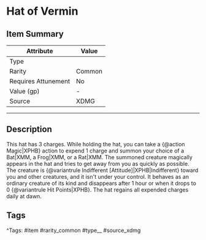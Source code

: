 # Hat of Vermin

## Item Summary

| Attribute            | Value                        |
|----------------------|------------------------------|
| Type                 |   |
| Rarity               | Common             |
| Requires Attunement  | No                |
| Value (gp)           | -    |
| Source               | XDMG |

---

## Description

This hat has 3 charges. While holding the hat, you can take a {@action Magic|XPHB} action to expend 1 charge and summon your choice of a Bat|XMM, a Frog|XMM, or a Rat|XMM. The summoned creature magically appears in the hat and tries to get away from you as quickly as possible. The creature is {@variantrule Indifferent [Attitude]|XPHB|Indifferent} toward you and other creatures, and it isn't under your control. It behaves as an ordinary creature of its kind and disappears after 1 hour or when it drops to 0 {@variantrule Hit Points|XPHB}. The hat regains all expended charges daily at dawn.

## Tags

^Tags: #item #rarity_common #type__ #source_xdmg